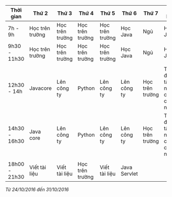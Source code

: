 | Thời gian | Thứ 2 | Thứ 3 | Thứ 4 | Thứ 5 | Thứ 6 | Thứ 7 | Chủ Nhật |
|-----------|-------|-------|-------|-------|-------|-------|----------|
| 7h - 9h | Học trên trường | Học trên trường | Học trên trường | Học trên trường | Học Java | Ngủ | Học Java|
| 9h30 - 11h30 | Học trên trường | Học trên trường | Học trên trường | Học trên trường | Học Java | Ngủ | Học Java |
| | | | | | | | |
| 12h30 - 14h | Javacore | Lên công ty | Python | Lên công ty | Lên công ty | Học trên trường | Trao đổi đề tài nghiên cứu công nghệ |
| 14h30 - 16h30 | Java core |Lên công ty | Python | Lên công ty| Lên công ty | Học trên trường |Trao đổi đề tài nghiên cứu công nghệ |
| | | | | | | | |
| 18h00 - 21h30 | Viết tài liệu | Viết tài liệu | Học trên trường | Viết tài liệu | Java Servlet | | |

*Từ 24/10/2016 đến 31/10/2016*

